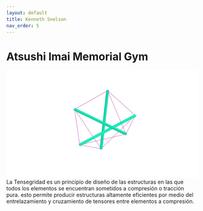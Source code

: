 ```yaml
---
layout: default
title: Kenneth Snelson
nav_order: 5
---
```


# Atsushi Imai Memorial Gym
![Tensegrity](../img/snelson1.jpg)
La Tensegridad es un principío de diseño de las estructuras en las que todos los elementos se encuentran sometidos a compresión o tracción pura. esto permite producir estructuras altamente eficientes por medio del entrelazamiento y cruzamiento de tensores entre elementos a compresión. 
